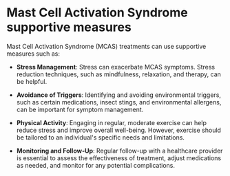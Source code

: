 # Mast Cell Activation Syndrome supportive measures

Mast Cell Activation Syndrome (MCAS) treatments can use supportive measures such as:

* **Stress Management**: Stress can exacerbate MCAS symptoms. Stress reduction techniques, such as mindfulness, relaxation, and therapy, can be helpful.

* **Avoidance of Triggers**: Identifying and avoiding environmental triggers, such as certain medications, insect stings, and environmental allergens, can be important for symptom management.

* **Physical Activity**: Engaging in regular, moderate exercise can help reduce stress and improve overall well-being. However, exercise should be tailored to an individual's specific needs and limitations.

* **Monitoring and Follow-Up**: Regular follow-up with a healthcare provider is essential to assess the effectiveness of treatment, adjust medications as needed, and monitor for any potential complications.

